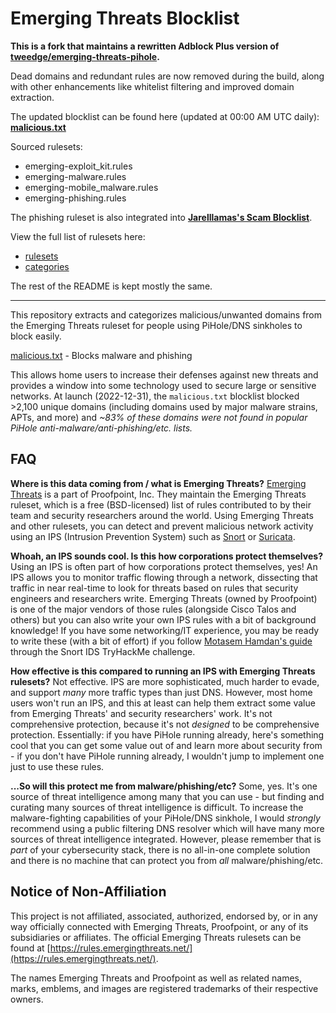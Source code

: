 # Emerging Threats Blocklist

**This is a fork that maintains a rewritten Adblock Plus version of [tweedge/emerging-threats-pihole](https://github.com/tweedge/emerging-threats-pihole).**

Dead domains and redundant rules are now removed during the build, along with other enhancements like whitelist filtering and improved domain extraction.

The updated blocklist can be found here (updated at 00:00 AM UTC daily): **[malicious.txt](https://raw.githubusercontent.com/jarelllama/Emerging-Threats/main/malicious.txt)**

Sourced rulesets:
* emerging-exploit_kit.rules
* emerging-malware.rules
* emerging-mobile_malware.rules
* emerging-phishing.rules

The phishing ruleset is also integrated into **[Jarelllamas's Scam Blocklist](https://github.com/jarelllama/Scam-Blocklist)**.

View the full list of rulesets here:
* [rulesets](https://rules.emergingthreats.net/)
* [categories](https://community.emergingthreats.net/t/current-suricata-5-and-suricata-6-rule-categories/94)

The rest of the README is kept mostly the same.

---

This repository extracts and categorizes malicious/unwanted domains from the Emerging Threats ruleset for people using PiHole/DNS sinkholes to block easily.

[malicious.txt](https://raw.githubusercontent.com/jarelllama/Emerging-Threats/main/malicious.txt) - Blocks malware and phishing

This allows home users to increase their defenses against new threats and provides a window into some technology used to secure large or sensitive networks. At launch (2022-12-31), the `malicious.txt` blocklist blocked >2,100 unique domains (including domains used by major malware strains, APTs, and more) and *~83% of these domains were not found in popular PiHole anti-malware/anti-phishing/etc. lists.*

## FAQ

**Where is this data coming from / what is Emerging Threats?** [Emerging Threats](https://community.emergingthreats.net/) is a part of Proofpoint, Inc. They maintain the Emerging Threats ruleset, which is a free (BSD-licensed) list of rules contributed to by their team and security researchers around the world. Using Emerging Threats and other rulesets, you can detect and prevent malicious network activity using an IPS (Intrusion Prevention System) such as [Snort](https://www.snort.org/) or [Suricata](https://suricata.io/).

**Whoah, an IPS sounds cool. Is this how corporations protect themselves?** Using an IPS is often part of how corporations protect themselves, yes! An IPS allows you to monitor traffic flowing through a network, dissecting that traffic in near real-time to look for threats based on rules that security engineers and researchers write. Emerging Threats (owned by Proofpoint) is one of the major vendors of those rules (alongside Cisco Talos and others) but you can also write your own IPS rules with a bit of background knowledge! If you have some networking/IT experience, you may be ready to write these (with a bit of effort) if you follow [Motasem Hamdan's guide](https://www.youtube.com/watch?v=pvPdOO2VcwM) through the Snort IDS TryHackMe challenge.

**How effective is this compared to running an IPS with Emerging Threats rulesets?** Not effective. IPS are more sophisticated, much harder to evade, and support *many* more traffic types than just DNS. However, most home users won't run an IPS, and this at least can help them extract some value from Emerging Threats' and security researchers' work. It's not comprehensive protection, because it's not *designed* to be comprehensive protection. Essentially: if you have PiHole running already, here's something cool that you can get some value out of and learn more about security from - if you don't have PiHole running already, I wouldn't jump to implement one just to use these rules.

**...So will this protect me from malware/phishing/etc?** Some, yes. It's one source of threat intelligence among many that you can use - but finding and curating many sources of threat intelligence is difficult. To increase the malware-fighting capabilities of your PiHole/DNS sinkhole, I would *strongly* recommend using a public filtering DNS resolver which will have many more sources of threat intelligence integrated. However, please remember that is *part* of your cybersecurity stack, there is no all-in-one complete solution and there is no machine that can protect you from *all* malware/phishing/etc.

## Notice of Non-Affiliation

This project is not affiliated, associated, authorized, endorsed by, or in any way officially connected with Emerging Threats, Proofpoint, or any of its subsidiaries or affiliates. The official Emerging Threats rulesets can be found at [https://rules.emergingthreats.net/](https://rules.emergingthreats.net/).

The names Emerging Threats and Proofpoint as well as related names, marks, emblems, and images are registered trademarks of their respective owners.
